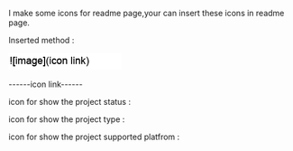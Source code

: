 I make some icons for readme page,your can insert these icons in readme page.

Inserted method : 

![image](https://raw.githubusercontent.com/MingHui1997/Github-project-icon/main/img1.png)

------icon link------

icon for show the project status : 

icon for show the project type : 

icon for show the project supported platfrom : 

